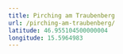 ```yaml
---
title: Pirching am Traubenberg
url: /pirching-am-traubenberg/
latitude: 46.955104500000004
longitude: 15.5964983
---
```

